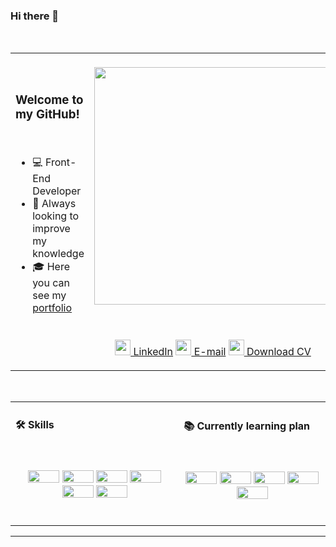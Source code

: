 ### Hi there 👋
<br>

<table align="center" border="0" cellspacing="0" cellpadding="0">
  <tr>
    <td style="border: 0";>
      <h3>Welcome to my GitHub!</h3> <br>

- 💻 Front-End Developer
- 📙 Always looking to improve my knowledge
- 🎓 Here you can see my <a href="https://gabdev.com.br">portfolio</a>

<br>
  
<p>
  
  </p>
    </td>
    <td style="border: 0";>
    <br>
      <img width="380" src="https://github-readme-stats-sigma-five.vercel.app/api/top-langs/?username=Gabtech1&layout=compact&theme=tokyonight&border_radius=10px"/>
      <br>
      <br>
      <p align="center"> <br>
  <a href="https://www.linkedin.com/in/gabriel-aparecido-da-paix%C3%A3o-118a88226/" alt="Linkedin" target="_blank">
  <img width="25px" src="https://cdn.jsdelivr.net/gh/devicons/devicon/icons/linkedin/linkedin-original.svg"> LinkedIn</a>
  <a href="mailto:contato@gabdev.com.br" alt="E-mail" target="_blank">
  <img width="25px" src="https://cdn.discordapp.com/attachments/1003743714247716958/1075814133661978686/icons8-mail-100.png" > E-mail</a>
  <a href="https://drive.google.com/file/d/1Aakn1kbMWO8JZZz0PaD8e8ssZkwhJrpk/view?usp=share_link" alt="CV" target="_blank">
  <img width="25px" src="https://cdn.discordapp.com/attachments/1003743714247716958/1070553557859831828/icons8-resume-48.png" > Download CV</a>
  </p>
    </td>
  </tr>
</table>


<br>


<table align="center" border="0" cellspacing="0" cellpadding="0">
  <tr>
    <td style="border: 0";>
      <h4> 🛠 Skills </h4>
<br>
<p align="center">
<img width="50" height="20" src="https://img.shields.io/badge/HTML5-E34F26?style=for-the-badge&logo=html5&logoColor=white"/>
<img width="50" height="20" src="https://img.shields.io/badge/CSS3-1572B6?style=for-the-badge&logo=css3&logoColor=white" />
<img width="50" height="20" src="https://img.shields.io/badge/JavaScript-F7DF1E?style=for-the-badge&logo=javascript&logoColor=black"/>
<img width="50" height="20" src="https://img.shields.io/badge/GIT-E44C30?style=for-the-badge&logo=git&logoColor=white"/>
<img width="50" height="20" src="https://img.shields.io/badge/GitHub-100000?style=for-the-badge&logo=github&logoColor=white" />
<img width="50" height="20" src="https://img.shields.io/badge/Figma-F24E1E?style=for-the-badge&logo=figma&logoColor=white"/>       
</p>
<br>
      </td>
<td style="border: 0";>
<h4> 📚 Currently learning plan </h4>
<br>
<p align="center">
<img width="50" height="20" src="https://img.shields.io/badge/React-20232A?style=for-the-badge&logo=react&logoColor=61DAFB" />
<img width="50" height="20" src="https://img.shields.io/badge/Angular-DD0031?style=for-the-badge&logo=angular&logoColor=white" />
<img width="50" height="20" src="https://img.shields.io/badge/Vue.js-35495E?style=for-the-badge&logo=vue.js&logoColor=4FC08D" />
<img width="50" height="20" src="https://img.shields.io/badge/Node.js-43853D?style=for-the-badge&logo=node.js&logoColor=white" />
<img width="50" height="20" src="https://img.shields.io/badge/TypeScript-007ACC?style=for-the-badge&logo=typescript&logoColor=white" />
</p>
<br>
  </td>
  </tr>
</table>

---



